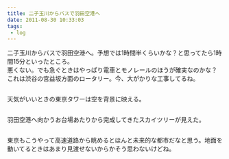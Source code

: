 ```yaml
---
title: 二子玉川からバスで羽田空港へ
date: 2011-08-30 10:33:03
tags: 
 - log
---
```


二子玉川からバスで羽田空港へ。予想では1時間半くらいかな？と思ってたら1時間15分といったところ。<br>
悪くない。でも急ぐときはやっぱり電車とモノレールのほうが確実なのかな？<br>
これは渋谷の宮益坂方面のロータリー。今、大がかりな工事してるね。

<!-- more -->

<img src="https://farm7.static.flickr.com/6077/6095740795_037dc7fb9f.jpg" alt="" />

天気がいいときの東京タワーは空を背景に映える。

<img src="https://farm7.static.flickr.com/6081/6095744745_5432f1f246.jpg" alt="" />

羽田空港へ向かうお台場あたりから完成してきたスカイツリーが見えた。

<img src="https://farm7.static.flickr.com/6067/6096291896_091dbefe59.jpg" alt="" />

東京もこうやって高速道路から眺めるとほんと未来的な都市だなと思う。地面を動いてるときはあまり見渡せないからかそう思わないけどね。
